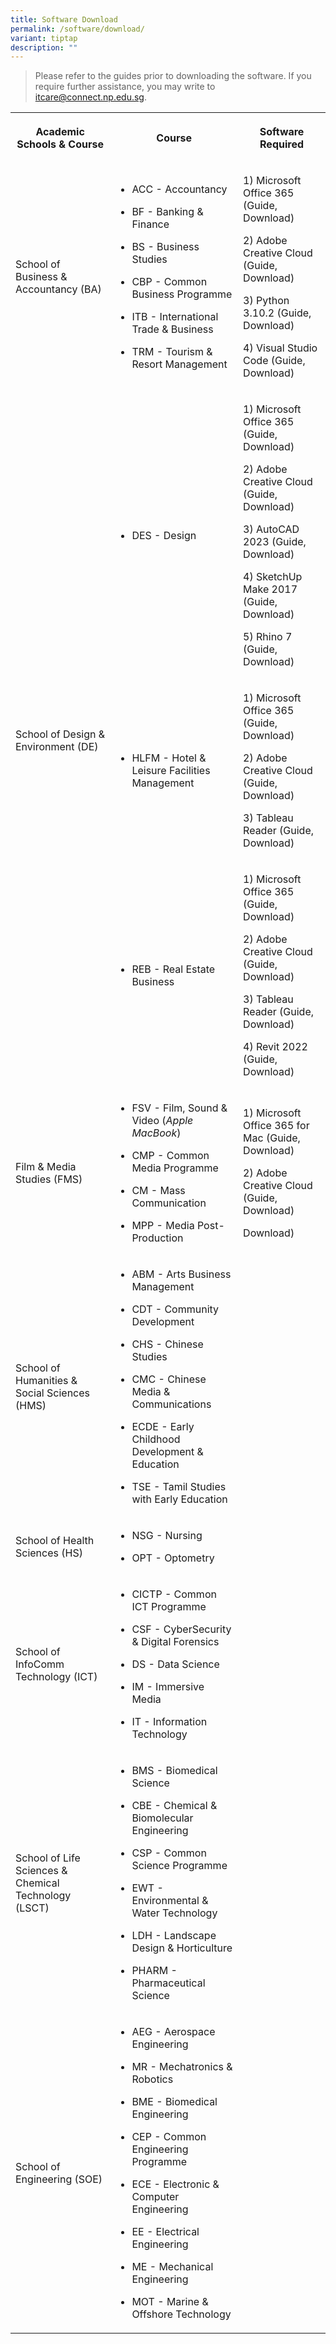 ```yaml
---
title: Software Download
permalink: /software/download/
variant: tiptap
description: ""
---
```

<blockquote>
<p>Please refer to the guides prior to downloading the software. If you require
further assistance, you may write to <a href="mailto:itcare@connect.np.edu.sg" rel="noopener noreferrer nofollow" target="_blank">itcare@connect.np.edu.sg</a>.</p>
</blockquote>
<p></p>
<table style="minWidth: 75px">
<colgroup>
<col>
<col>
<col>
</colgroup>
<tbody>
<tr>
<th rowspan="1" colspan="1">
<p>Academic Schools &amp; Course</p>
</th>
<th rowspan="1" colspan="1">
<p>Course</p>
</th>
<th rowspan="1" colspan="1">
<p>Software Required</p>
</th>
</tr>
<tr>
<td rowspan="1" colspan="1">
<p>School of Business &amp; Accountancy (BA)</p>
</td>
<td rowspan="1" colspan="1">
<ul data-tight="true" class="tight">
<li>
<p>ACC - Accountancy</p>
</li>
<li>
<p>BF - Banking &amp; Finance</p>
</li>
<li>
<p>BS - Business Studies</p>
</li>
<li>
<p>CBP - Common Business Programme</p>
</li>
<li>
<p>ITB - International Trade &amp; Business</p>
</li>
<li>
<p>TRM - Tourism &amp; Resort Management</p>
</li>
</ul>
</td>
<td rowspan="1" colspan="1">
<p>1) Microsoft Office 365 (Guide, Download)</p>
<p>2) Adobe Creative Cloud (Guide, Download)</p>
<p>3) Python 3.10.2 (Guide, Download)</p>
<p>4) Visual Studio Code (Guide, Download)</p>
</td>
</tr>
<tr>
<td rowspan="3" colspan="1">
<p>School of Design &amp; Environment (DE)</p>
</td>
<td rowspan="1" colspan="1">
<ul data-tight="true" class="tight">
<li>
<p>DES - Design</p>
</li>
</ul>
</td>
<td rowspan="1" colspan="1">
<p>1) Microsoft Office 365 (Guide, Download)</p>
<p>2) Adobe Creative Cloud (Guide, Download)</p>
<p>3) AutoCAD 2023 (Guide, Download)</p>
<p>4) SketchUp Make 2017 (Guide, Download)</p>
<p>5) Rhino 7 (Guide, Download)</p>
</td>
</tr>
<tr>
<td rowspan="1" colspan="1">
<ul data-tight="true" class="tight">
<li>
<p>HLFM - Hotel &amp; Leisure Facilities Management</p>
</li>
</ul>
</td>
<td rowspan="1" colspan="1">
<p>1) Microsoft Office 365 (Guide, Download)</p>
<p>2) Adobe Creative Cloud (Guide, Download)</p>
<p>3) Tableau Reader (Guide, Download)</p>
<p></p>
</td>
</tr>
<tr>
<td rowspan="1" colspan="1">
<ul data-tight="true" class="tight">
<li>
<p>REB - Real Estate Business</p>
</li>
</ul>
</td>
<td rowspan="1" colspan="1">
<p>1) Microsoft Office 365 (Guide, Download)</p>
<p>2) Adobe Creative Cloud (Guide, Download)</p>
<p>3) Tableau Reader (Guide, Download)</p>
<p>4) Revit 2022 (Guide, Download)</p>
</td>
</tr>
<tr>
<td rowspan="2" colspan="1">
<p>Film &amp; Media Studies (FMS)</p>
</td>
<td rowspan="2" colspan="1">
<ul data-tight="true" class="tight">
<li>
<p>FSV - Film, Sound &amp; Video (<em>Apple MacBook</em>)</p>
</li>
<li>
<p>CMP - Common Media Programme</p>
</li>
<li>
<p>CM - Mass Communication</p>
</li>
<li>
<p>MPP - Media Post-Production</p>
</li>
</ul>
</td>
<td rowspan="2" colspan="1">
<p>1) Microsoft Office 365 for Mac (Guide, Download)</p>
<p>2) Adobe Creative Cloud (Guide, Download)</p>
<p>Download)</p>
</td>
</tr>
<tr></tr>
<tr>
<td rowspan="1" colspan="1">
<p>School of Humanities &amp; Social Sciences (HMS)</p>
</td>
<td rowspan="1" colspan="1">
<ul data-tight="true" class="tight">
<li>
<p>ABM - Arts Business Management</p>
</li>
<li>
<p>CDT - Community Development</p>
</li>
<li>
<p>CHS - Chinese Studies</p>
</li>
<li>
<p>CMC - Chinese Media &amp; Communications</p>
</li>
<li>
<p>ECDE - Early Childhood Development &amp; Education</p>
</li>
<li>
<p>TSE - Tamil Studies with Early Education</p>
</li>
</ul>
</td>
<td rowspan="1" colspan="1">
<p></p>
</td>
</tr>
<tr>
<td rowspan="1" colspan="1">
<p>School of Health Sciences (HS)</p>
</td>
<td rowspan="1" colspan="1">
<ul data-tight="true" class="tight">
<li>
<p>NSG - Nursing</p>
</li>
<li>
<p>OPT - Optometry</p>
</li>
</ul>
</td>
<td rowspan="1" colspan="1">
<p></p>
</td>
</tr>
<tr>
<td rowspan="1" colspan="1">
<p>School of InfoComm Technology (ICT)</p>
</td>
<td rowspan="1" colspan="1">
<ul data-tight="true" class="tight">
<li>
<p>CICTP - Common ICT Programme</p>
</li>
<li>
<p>CSF - CyberSecurity &amp; Digital Forensics</p>
</li>
<li>
<p>DS - Data Science</p>
</li>
<li>
<p>IM - Immersive Media</p>
</li>
<li>
<p>IT - Information Technology</p>
</li>
</ul>
</td>
<td rowspan="1" colspan="1">
<p></p>
</td>
</tr>
<tr>
<td rowspan="1" colspan="1">
<p>School of Life Sciences &amp; Chemical Technology (LSCT)</p>
</td>
<td rowspan="1" colspan="1">
<ul data-tight="true" class="tight">
<li>
<p>BMS - Biomedical Science</p>
</li>
<li>
<p>CBE - Chemical &amp; Biomolecular Engineering</p>
</li>
<li>
<p>CSP - Common Science Programme</p>
</li>
<li>
<p>EWT - Environmental &amp; Water Technology</p>
</li>
<li>
<p>LDH - Landscape Design &amp; Horticulture</p>
</li>
<li>
<p>PHARM - Pharmaceutical Science</p>
</li>
</ul>
</td>
<td rowspan="1" colspan="1">
<p></p>
</td>
</tr>
<tr>
<td rowspan="1" colspan="1">
<p>School of Engineering (SOE)</p>
</td>
<td rowspan="1" colspan="1">
<ul data-tight="true" class="tight">
<li>
<p>AEG - Aerospace Engineering</p>
</li>
<li>
<p>MR - Mechatronics &amp; Robotics</p>
</li>
<li>
<p>BME - Biomedical Engineering</p>
</li>
<li>
<p>CEP - Common Engineering Programme</p>
</li>
<li>
<p>ECE - Electronic &amp; Computer Engineering</p>
</li>
<li>
<p>EE - Electrical Engineering</p>
</li>
<li>
<p>ME - Mechanical Engineering</p>
</li>
<li>
<p>MOT - Marine &amp; Offshore Technology</p>
</li>
</ul>
</td>
<td rowspan="1" colspan="1">
<p></p>
</td>
</tr>
</tbody>
</table>
<p></p>